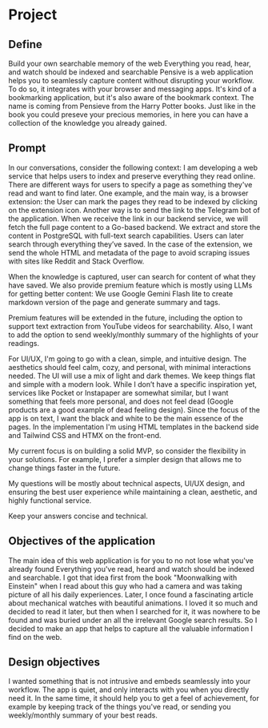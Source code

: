 # Project

## Define
Build your own searchable memory of the web
Everything you read, hear, and watch should be indexed and searchable
Pensive is a web application helps you to seamlessly capture content without disrupting your workflow. To do so, it integrates with your browser and messaging apps.
It's kind of a bookmarking application, but it's also aware of the bookmark context.
The name is coming from Pensieve from the Harry Potter books. Just like in the book you could preseve your precious memories, in here you can have a collection of the knowledge you already gained.

## Prompt

In our conversations, consider the following context: I am developing a web service that helps users to index and preserve everything they read online. There are different ways for users to specify a page as something they've read and want to find later. One example, and the main way, is a browser extension: the User can mark the pages they read to be indexed by clicking on the extension icon. Another way is to send the link to the Telegram bot of the application.
When we receive the link in our backend service, we will fetch the full page content to a Go-based backend. We extract and store the content in PostgreSQL with full-text search capabilities. Users can later search through everything they’ve saved.
In the case of the extension, we send the whole HTML and metadata of the page to avoid scraping issues with sites like
Reddit and Stack Overflow.

When the knowledge is captured, user can search for content of what they have saved.
We also provide premium feature which is mostly using LLMs for getting better content: We use Google Gemini Flash lite
to create markdown version of the page and generate summary and tags.

Premium features will be extended in the future, including the option to support text extraction from YouTube videos for searchability. Also, I want to add the option to send weekly/monthly summary of the highlights of your readings.

For UI/UX, I'm going to go with a clean, simple, and intuitive design. The aesthetics should feel calm, cozy, and personal, with minimal interactions needed. The UI will use a mix of light and dark themes. We keep things flat and simple with a modern look. While I don’t have a specific inspiration yet, services like Pocket or Instapaper are somewhat similar, but I want something that feels more personal, and does not feel dead (Google products are a good example of dead feeling design).
Since the focus of the app is on text, I want the black and white to be the main essence of the pages.
In the implementation I'm using HTML templates in the backend side and Tailwind CSS and HTMX on the front-end.

My current focus is on building a solid MVP, so consider the flexibility in your solutions. For example, I prefer a simpler design that allows me to change things faster in the future.

My questions will be mostly about technical aspects, UI/UX design, and ensuring the best user experience while maintaining a clean, aesthetic, and highly functional service.

Keep your answers concise and technical.

## Objectives of the application

The main idea of this web application is for you to no not lose what you've already found
Everything you've read, heard and watch should be indexed and searchable.
I got that idea first from the book "Moonwalking with Einstein" when I read about this guy who had a camera and was taking picture of all his daily experiences.
Later, I once found a fascinating article about mechanical watches with beautiful animations. I loved it so much and decided to read it later, but then when I searched for it, it was nowhere to be found and was buried under an all the irrelevant Google search results.
So I decided to make an app that helps to capture all the valuable information I find on the web.

## Design objectives
I wanted something that is not intrusive and embeds seamlessly into your workflow.
The app is quiet, and only interacts with you when you directly need it.
In the same time, it should help you to get a feel of achievement, for example by keeping track of the things you've read, or sending you weekly/monthly summary of your best reads.